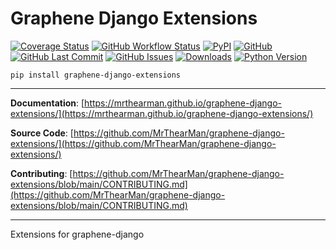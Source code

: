 # Graphene Django Extensions

[![Coverage Status][coverage-badge]][coverage]
[![GitHub Workflow Status][status-badge]][status]
[![PyPI][pypi-badge]][pypi]
[![GitHub][licence-badge]][licence]
[![GitHub Last Commit][repo-badge]][repo]
[![GitHub Issues][issues-badge]][issues]
[![Downloads][downloads-badge]][pypi]
[![Python Version][version-badge]][pypi]

```shell
pip install graphene-django-extensions
```

---

**Documentation**: [https://mrthearman.github.io/graphene-django-extensions/](https://mrthearman.github.io/graphene-django-extensions/)

**Source Code**: [https://github.com/MrThearMan/graphene-django-extensions/](https://github.com/MrThearMan/graphene-django-extensions/)

**Contributing**: [https://github.com/MrThearMan/graphene-django-extensions/blob/main/CONTRIBUTING.md](https://github.com/MrThearMan/graphene-django-extensions/blob/main/CONTRIBUTING.md)

---

Extensions for graphene-django

[coverage-badge]: https://coveralls.io/repos/github/MrThearMan/graphene-django-extensions/badge.svg?branch=main
[status-badge]: https://img.shields.io/github/actions/workflow/status/MrThearMan/graphene-django-extensions/test.yml?branch=main
[pypi-badge]: https://img.shields.io/pypi/v/graphene-django-extensions
[licence-badge]: https://img.shields.io/github/license/MrThearMan/graphene-django-extensions
[repo-badge]: https://img.shields.io/github/last-commit/MrThearMan/graphene-django-extensions
[issues-badge]: https://img.shields.io/github/issues-raw/MrThearMan/graphene-django-extensions
[version-badge]: https://img.shields.io/pypi/pyversions/graphene-django-extensions
[downloads-badge]: https://img.shields.io/pypi/dm/graphene-django-extensions

[coverage]: https://coveralls.io/github/MrThearMan/graphene-django-extensions?branch=main
[status]: https://github.com/MrThearMan/graphene-django-extensions/actions/workflows/test.yml
[pypi]: https://pypi.org/project/graphene-django-extensions
[licence]: https://github.com/MrThearMan/graphene-django-extensions/blob/main/LICENSE
[repo]: https://github.com/MrThearMan/graphene-django-extensions/commits/main
[issues]: https://github.com/MrThearMan/graphene-django-extensions/issues
